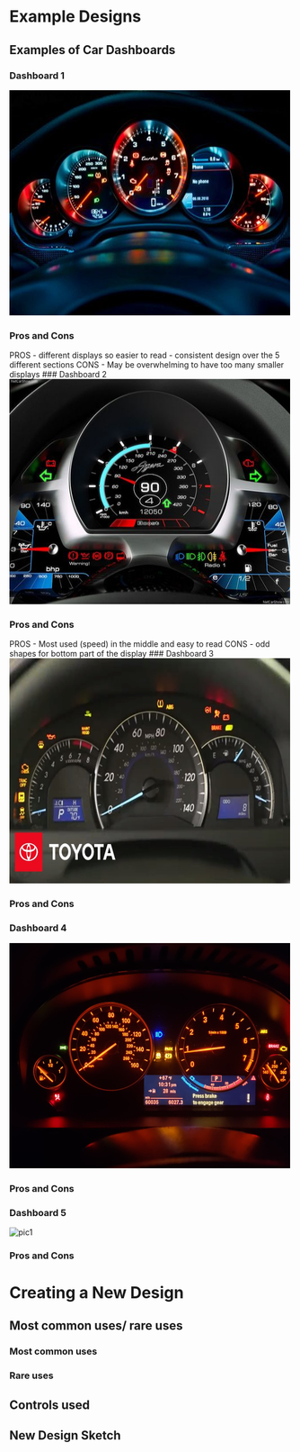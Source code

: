 # Example Designs

## Examples of Car Dashboards 
### Dashboard 1
 <img src="images2/pic1.jpeg" width="500" height="400"> 
<h3> Pros and Cons </h3>
 PROS
 - different displays so easier to read
 - consistent design over the 5 different sections
 CONS
 - May be overwhelming to have too many smaller displays
### Dashboard 2
<img src="images2/pic2.jpeg" width="500" height="400">
<h3> Pros and Cons </h3>
PROS
- Most used (speed) in the middle and easy to read
CONS
- odd shapes for bottom part of the display
### Dashboard 3
<img src="images2/pic3.jpeg" width="500" height="400">
<h3> Pros and Cons </h3>

### Dashboard 4
<img src="images2/pic4.jpeg" width="500" height="400">
<h3> Pros and Cons </h3>

### Dashboard 5
![pic1](/images2/pic5.HEIC#left)
<h3> Pros and Cons </h3>

# Creating a New Design

## Most common uses/ rare uses
### Most common uses
### Rare uses
## Controls used

## New Design Sketch
